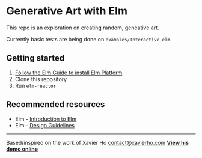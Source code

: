 # Generative Art with Elm
This repo is an exploration on creating random, geneative art.

Currently basic tests are being done on `examples/Interactive.elm`

## Getting started
 1. [Follow the Elm Guide to install Elm Platform](https://guide.elm-lang.org/install.html).
 2. Clone this repository
 3. Run `elm-reactor`

## Recommended resources
 * Elm - [Introduction to Elm](https://guide.elm-lang.org/)
 * Elm - [Design Guidelines](http://package.elm-lang.org/help/design-guidelines)

* * *

Based/inspired on the work of Xavier Ho <contact@xavierho.com>
[**View his demo online**](https://creative.github.io/elm-generative/)
